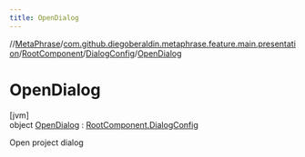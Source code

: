 ```yaml
---
title: OpenDialog
---
```

//[MetaPhrase](../../../../../index.html)/[com.github.diegoberaldin.metaphrase.feature.main.presentation](../../../index.html)/[RootComponent](../../index.html)/[DialogConfig](../index.html)/[OpenDialog](index.html)



# OpenDialog



[jvm]\
object [OpenDialog](index.html) : [RootComponent.DialogConfig](../index.html)

Open project dialog


